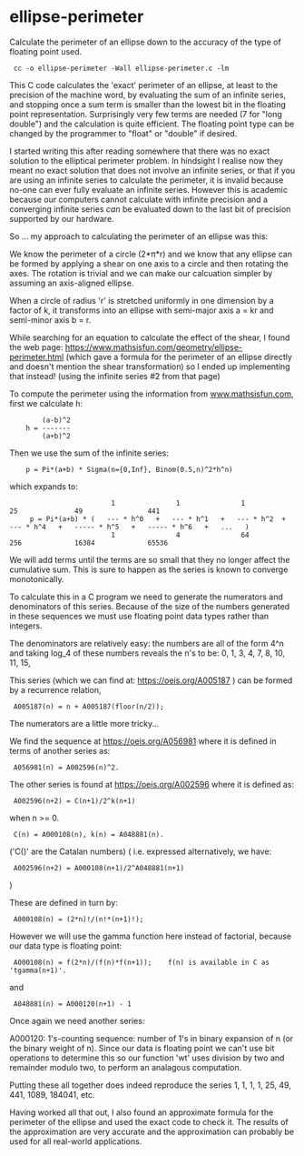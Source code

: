 # ellipse-perimeter
Calculate the perimeter of an ellipse down to the accuracy of the type of floating point used.

     cc -o ellipse-perimeter -Wall ellipse-perimeter.c -lm

This C code calculates the 'exact' perimeter of an ellipse, at least to the
precision of the machine word, by evaluating the sum of an infinite series, and
stopping once a sum term is smaller than the lowest bit in the floating point
representation.  Surprisingly very few terms are needed (7 for "long double")
and the calculation is quite efficient.  The floating point type can be changed
by the programmer to "float" or "double" if desired.

I started writing this after reading somewhere that there was no exact solution to
the elliptical perimeter problem.  In hindsight I realise now they meant no exact
solution that does not involve an infinite series, or that if you are using an
infinite series to calculate the perimeter, it is invalid because no-one can
ever fully evaluate an infinite series.  However this is academic because our
computers cannot calculate with infinite precision and a converging infinite series
*can* be evaluated down to the last bit of precision supported by our hardware.
 
So ... my approach to calculating the perimeter of an ellipse was this:

We know the perimeter of a circle (2*&pi;*r) and we know that any ellipse can
be formed by applying a shear on one axis to a circle and then rotating
the axes.  The rotation is trivial and we can make our calcuation simpler
by assuming an axis-aligned ellipse.
  
  When a circle of radius 'r' is stretched uniformly in one dimension by a
factor of k, it transforms into an ellipse with semi-major axis a = kr and
semi-minor axis b = r.
  
While searching for an equation to calculate the effect of the shear, I found
the web page:   https://www.mathsisfun.com/geometry/ellipse-perimeter.html
(which gave a formula for the perimeter of an ellipse directly and doesn't
mention the shear transformation) so I ended up implementing that instead!
(using the infinite series #2 from that page)
  
To compute the perimeter using the information from www.mathsisfun.com, first we
calculate h:

            (a-b)^2
        h = -------
            (a+b)^2
   
Then we use the sum of the infinite series:
   
        p = Pi*(a+b) * Sigma(n={0,Inf}, Binom(0.5,n)^2*h^n)
   
which expands to:
   
                             1               1               1              25              49                441
         p = Pi*(a+b) * (   --- * h^0   +   --- * h^1   +   --- * h^2  +   --- * h^4   +   ----- * h^5   +   ----- * h^6   +   ...   )
                             1               4               64            256             16384             65536 

We will add terms until the terms are so small that they no longer affect the cumulative sum.
This is sure to happen as the series is known to converge monotonically.

To calculate this in a C program we need to generate the numerators and denominators of this series.
Because of the size of the numbers generated in these sequences we must use floating point data types
rather than integers.
   
The denominators are relatively easy: the numbers are all of the form 4^n and taking log_4 of these numbers
reveals the n's to be: 0, 1, 3, 4, 7, 8, 10, 11, 15,

This series (which we can find at: https://oeis.org/A005187 ) can be formed by a recurrence relation,

     A005187(n) = n + A005187(floor(n/2));
   
The numerators are a little more tricky...

We find the sequence at https://oeis.org/A056981 where it is defined in terms of another series as:
   
     A056981(n) = A002596(n)^2.
   
The other series is found at https://oeis.org/A002596 where it is defined as:
   
     A002596(n+2) = C(n+1)/2^k(n+1)
   
when n >= 0.

     C(n) = A000108(n), k(n) = A048881(n).
     
('C()' are the Catalan numbers)
(  i.e. expressed alternatively, we have:

     A002596(n+2) = A000108(n+1)/2^A048881(n+1)
)
   
These are defined in turn by:
   
     A000108(n) = (2*n)!/(n!*(n+1)!);

However we will use the gamma function here instead of factorial, because our data type is floating point:

     A000108(n) = f(2*n)/(f(n)*f(n+1));    f(n) is available in C as 'tgamma(n+1)'.
   
and
   
     A048881(n) = A000120(n+1) - 1
   
Once again we need another series:
   
A000120: 1's-counting sequence: number of 1's in binary expansion of n (or the binary weight of n).
Since our data is floating point we can't use bit operations to determine this so our function 'wt'
uses division by two and remainder modulo two, to perform an analagous computation.
   
Putting these all together does indeed reproduce the series 1, 1, 1, 1, 25, 49, 441, 1089, 184041, etc.

Having worked all that out, I also found an approximate formula for the perimeter of the ellipse and
used the exact code to check it.  The results of the approximation are very accurate and the approximation
can probably be used for all real-world applications.
